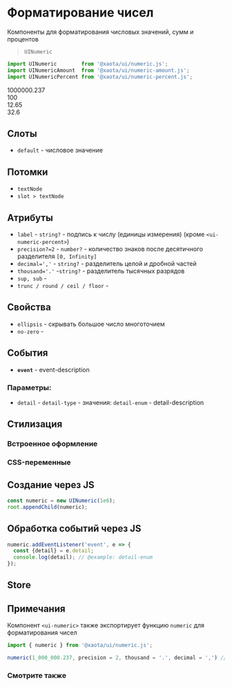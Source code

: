 # Форматирование чисел
Компоненты для форматирования числовых значений, сумм и процентов

> `UINumeric`

```javascript
import UINumeric        from '@xaota/ui/numeric.js';
import UINumericAmount  from '@xaota/ui/numeric-amount.js';
import UINumericPercent from '@xaota/ui/numeric-percent.js';
```

<ui-html>
  <ui-numeric>1000000.237</ui-numeric>
  <br />
  <ui-numeric label="km/h">100</ui-numeric>
  <br />
  <ui-numeric-amount label="eur">12.65</ui-numeric-amount>
  <br />
  <ui-numeric-percent>32.6</ui-numeric-percent>
</ui-html>

## Слоты
* `default` - числовое значение

## Потомки
* `textNode`
* `slot > textNode`

## Атрибуты

* `label` - `string?` - подпись к числу (единицы измерения) (кроме `<ui-numeric-percent>`)
* `precision?=2` - `number?` - количество знаков после десятичного разделителя `[0, Infinity]`
* `decimal=','` - `string?` - разделитель целой и дробной частей
* `thousand='.'` -`string?` - разделитель тысячных разрядов
* `sup, sub` -
* `trunc / round / ceil / floor` -

## Свойства

* `ellipsis` - скрывать большое число многоточием
* `no-zero` -

## События

* __`event`__ - event-description

### Параметры:

* `detail` - `detail-type` - значения: `detail-enum` - detail-description

## Стилизация

### Встроенное оформление

### CSS-переменные

## Создание через JS

```javascript
const numeric = new UINumeric(1e6);
root.appendChild(numeric);
```

## Обработка событий через JS

```javascript
numeric.addEventListener('event', e => {
  const {detail} = e.detail;
  console.log(detail); // @example: detail-enum
});
```

## Store

## Примечания
Компонент `<ui-numeric>` также экспортирует функцию `numeric` для форматирования чисел

```javascript
import { numeric } from '@xaota/ui/numeric.js';

numeric(1_000_000.237, precision = 2, thousand = '.', decimal = ',') // 1.000.000,24
```

### Смотрите также
